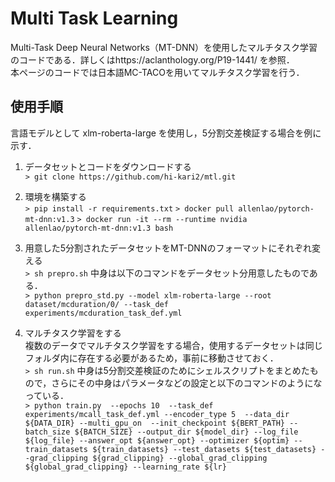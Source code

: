 # Multi Task Learning
Multi-Task Deep Neural Networks（MT-DNN）を使用したマルチタスク学習のコードである．詳しくはhttps://aclanthology.org/P19-1441/ を参照．  
本ページのコードでは日本語MC-TACOを用いてマルチタスク学習を行う．


## 使用手順
言語モデルとして xlm-roberta-large を使用し，5分割交差検証する場合を例に示す．

1. データセットとコードをダウンロードする <br>
 `> git clone https://github.com/hi-kari2/mtl.git`
 
2. 環境を構築する<br>
 `> pip install -r requirements.txt`
 `> docker pull allenlao/pytorch-mt-dnn:v1.3`
 `> docker run -it --rm --runtime nvidia  allenlao/pytorch-mt-dnn:v1.3 bash`
 
3. 用意した5分割されたデータセットをMT-DNNのフォーマットにそれぞれ変える <br>
 `> sh prepro.sh`
中身は以下のコマンドをデータセット分用意したものである．<br>
 `> python prepro_std.py --model xlm-roberta-large --root dataset/mcduration/0/ --task_def experiments/mcduration_task_def.yml`

4. マルチタスク学習をする<br>
 複数のデータでマルチタスク学習をする場合，使用するデータセットは同じフォルダ内に存在する必要があるため，事前に移動させておく．<br>
 `> sh run.sh`
中身は5分割交差検証のためにシェルスクリプトをまとめたもので，さらにその中身はパラメータなどの設定と以下のコマンドのようになっている．<br>
 `> python train.py  --epochs 10  --task_def experiments/mcall_task_def.yml --encoder_type 5  --data_dir ${DATA_DIR} --multi_gpu_on  --init_checkpoint ${BERT_PATH} --batch_size ${BATCH_SIZE} --output_dir ${model_dir} --log_file ${log_file} --answer_opt ${answer_opt} --optimizer ${optim} --train_datasets ${train_datasets} --test_datasets ${test_datasets} --grad_clipping ${grad_clipping} --global_grad_clipping ${global_grad_clipping} --learning_rate ${lr}`


